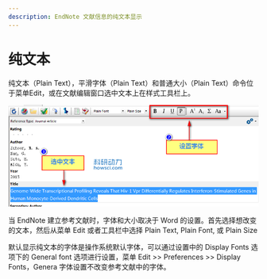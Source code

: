 ```yaml
---
description: EndNote 文献信息的纯文本显示
---
```


# 纯文本

纯文本（Plain Text），平滑字体（Plain Text）和普通大小（Plain Text）命令位于菜单Edit，或在文献编辑窗口选中文本上在样式工具栏上。

![EndNote &#x6587;&#x732E;&#x5185;&#x5BB9;&#x8F93;&#x5165;&#x5B57;&#x4F53;&#x8BBE;&#x7F6E;](../../.gitbook/assets/font-size-style.png)

当 EndNote 建立参考文献时，字体和大小取决于 Word 的设置。首先选择想改变的文本，然后从菜单 Edit 或者工具栏中选择 Plain Text, Plain Font, 或 Plain Size

默认显示纯文本的字体是操作系统默认字体，可以通过设置中的 Display Fonts 选项下的 General font 选项进行设置，菜单 Edit &gt;&gt; Preferences &gt;&gt; Display Fonts，Genera 字体设置不改变参考文献中的字体。

